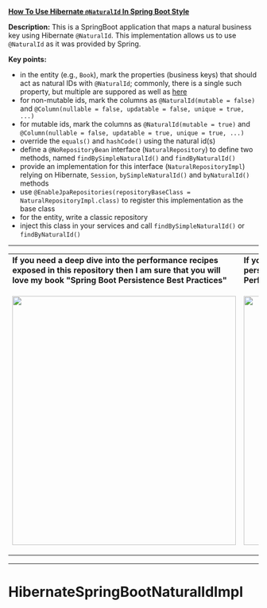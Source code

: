 
**[How To Use Hibernate `@NaturalId` In Spring Boot Style](https://github.com/AnghelLeonard/Hibernate-SpringBoot/tree/master/HibernateSpringBootNaturalIdImpl)**

**Description:** This is a SpringBoot application that maps a natural business key using Hibernate `@NaturalId`. This implementation allows us to use `@NaturalId` as it was provided by Spring.

**Key points:**
- in the entity (e.g., `Book`), mark the properties (business keys) that should act as natural IDs with `@NaturalId`; commonly, there is a single such property, but multiple are suppored as well as [here](https://docs.jboss.org/hibernate/orm/5.0/mappingGuide/en-US/html/ch07.html)
- for non-mutable ids, mark the columns as `@NaturalId(mutable = false)` and `@Column(nullable = false, updatable = false, unique = true, ...)`
- for mutable ids, mark the columns as `@NaturalId(mutable = true)` and `@Column(nullable = false, updatable = true, unique = true, ...)`
- override the `equals()` and `hashCode()` using the natural id(s)
- define a `@NoRepositoryBean` interface (`NaturalRepository`) to define two methods, named `findBySimpleNaturalId()` and `findByNaturalId()`
- provide an implementation for this interface (`NaturalRepositoryImpl`) relying on Hibernate, `Session`, `bySimpleNaturalId()` and `byNaturalId()` methods
- use `@EnableJpaRepositories(repositoryBaseClass = NaturalRepositoryImpl.class)` to register this implementation as the base class
- for the entity, write a classic repository
- inject this class in your services and call `findBySimpleNaturalId()` or `findByNaturalId()`

-----------------------------------------------------------------------------------------------------------------------    
<table>
     <tr><td><b>If you need a deep dive into the performance recipes exposed in this repository then I am sure that you will love my book "Spring Boot Persistence Best Practices"</b></td><td><b>If you need a hand of tips and illustrations of 100+ Java persistence performance issues then "Java Persistence Performance Illustrated Guide" is for you.</b></td></tr>
     <tr><td>
<a href="https://www.apress.com/us/book/9781484256251"><p align="left"><img src="https://github.com/AnghelLeonard/Hibernate-SpringBoot/blob/master/Spring%20Boot%20Persistence%20Best%20Practices.jpg" height="500" width="450"/></p></a>
</td><td>
<a href="https://leanpub.com/java-persistence-performance-illustrated-guide"><p align="right"><img src="https://github.com/AnghelLeonard/Hibernate-SpringBoot/blob/master/Java%20Persistence%20Performance%20Illustrated%20Guide.jpg" height="500" width="450"/></p></a>
</td></tr></table>

-----------------------------------------------------------------------------------------------------------------------    
# HibernateSpringBootNaturalIdImpl
